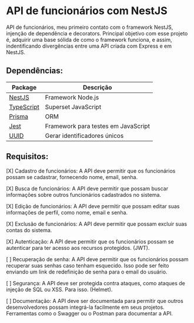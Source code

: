 # API de funcionários com NestJS
API de funcionários, meu primeiro contato com o framework NestJS, injenção de dependência e decorators. Principal objetivo com esse projeto é, adquirir uma base sólida de como o framework funciona, e assim, indentificando divergências entre uma API criada com Express e em NestJS.

## Dependências:
Package | Descrição
--- | ---
[NestJS](https://docs.nestjs.com/) |  Framework Node.js
[TypeScript](https://www.typescriptlang.org/) | Superset JavaScript
[Prisma](https://www.prisma.io/) | ORM
[Jest](https://jestjs.io/pt-BR/) | Framework para testes em JavaScript
[UUID](https://www.npmjs.com/package/uuid) | Gerar identificadores únicos


## Requisitos:

[X]
Cadastro de funcionários: A API deve permitir que os funcionários possam se cadastrar, fornecendo nome, email, senha.

[X]
Busca de funcionários: A API deve permitir que possam buscar informações sobre outros funcionários cadastrados no sistema.

[X]
Edição de funcionários: A API deve permitir que possam editar suas informações de perfil, como nome, email e senha.

[X]
Exclusão de funcionários: A API deve permitir que possam excluir suas contas do sistema.

[X]
Autenticação: A API deve permitir que os funcionários possam se autenticar para ter acesso aos recursos protegidos. (JWT).

[  ]
Recuperação de senha: A API deve permitir que os funcionários possam recuperar suas senhas caso tenham esquecido. Isso pode ser feito enviando um link de redefinição de senha para o email do usuário.

[  ]
Segurança: A API deve ser protegida contra ataques, como ataques de injeção de SQL ou XSS. Para isso. (Helmet).

[  ]
Documentação: A API deve ser documentada para permitir que outros desenvolvedores possam integrá-la facilmente em seus projetos. Ferramentas como o Swagger ou o Postman para documentar a API.
